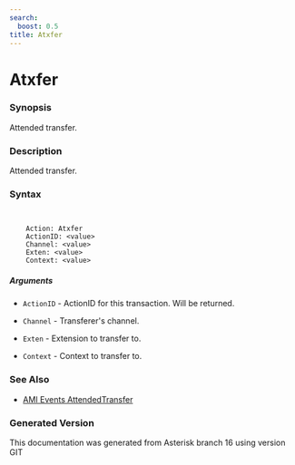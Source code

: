 ```yaml
---
search:
  boost: 0.5
title: Atxfer
---
```


# Atxfer

### Synopsis

Attended transfer.

### Description

Attended transfer.<br>


### Syntax


```


    Action: Atxfer
    ActionID: <value>
    Channel: <value>
    Exten: <value>
    Context: <value>

```
##### Arguments


* `ActionID` - ActionID for this transaction. Will be returned.<br>

* `Channel` - Transferer's channel.<br>

* `Exten` - Extension to transfer to.<br>

* `Context` - Context to transfer to.<br>

### See Also

* [AMI Events AttendedTransfer](/Asterisk_16_Documentation/API_Documentation/AMI_Events/AttendedTransfer)


### Generated Version

This documentation was generated from Asterisk branch 16 using version GIT 